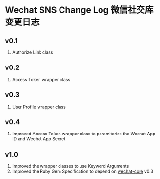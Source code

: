 # Wechat SNS Change Log 微信社交库变更日志

## v0.1
1. Authorize Link class

## v0.2
1. Access Token wrapper class

## v0.3
1. User Profile wrapper class

## v0.4
1. Improved Access Token wrapper class to paramiterize the Wechat App ID and Wechat App Secret

## v1.0
1. Improved the wrapper classes to use Keyword Arguments
2. Improved the Ruby Gem Specification to depend on [wechat-core](https://github.com/topbitdu/wechat-core) v0.3
